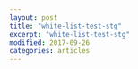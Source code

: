 ```yaml
---
layout: post
title: "white-list-test-stg"
excerpt: "white-list-test-stg"
modified: 2017-09-26
categories: articles
---
```

<div class="apester-media" data-media-id="5eba6c0063fe4510e9a7a2e8" height="362"></div><script async src="https://static.stg.apester.com/js/sdk/latest/apester-sdk.js"></script>
